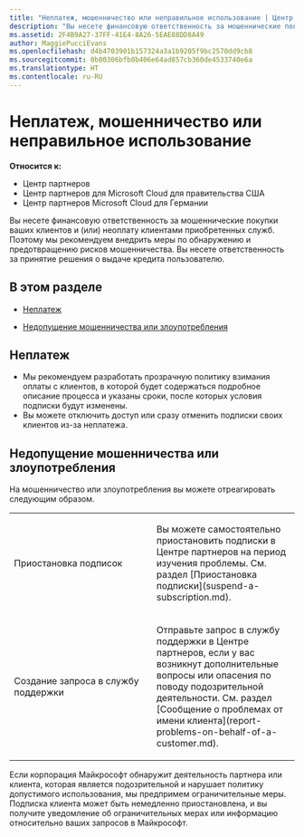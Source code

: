 ```yaml
---
title: "Неплатеж, мошенничество или неправильное использование | Центр партнеров"
description: "Вы несете финансовую ответственность за мошеннические покупки ваших клиентов и (или) неоплату клиентами приобретенных служб. Поэтому мы рекомендуем внедрить меры по обнаружению и предотвращению рисков мошенничества."
ms.assetid: 2F4B9A27-37FF-41E4-8A26-5EAE88DD8A49
author: MaggiePucciEvans
ms.openlocfilehash: d4b4703901b157324a3a1b9205f9bc2570dd9cb8
ms.sourcegitcommit: 0b00306bfb0b406e64ad857cb360de4533740e6a
ms.translationtype: HT
ms.contentlocale: ru-RU
---
```

# <a name="non-payment-fraud-or-misuse"></a>Неплатеж, мошенничество или неправильное использование

**Относится к:**

-  Центр партнеров
-  Центр партнеров для Microsoft Cloud для правительства США
-  Центр партнеров Microsoft Cloud для Германии

Вы несете финансовую ответственность за мошеннические покупки ваших клиентов и (или) неоплату клиентами приобретенных служб. Поэтому мы рекомендуем внедрить меры по обнаружению и предотвращению рисков мошенничества. Вы несете ответственность за принятие решения о выдаче кредита пользователю.

## <a name="in-this-section"></a>В этом разделе


-   [Неплатеж](#nonpayment)

-   [Недопущение мошенничества или злоупотребления](#fraudmisusemitigation)

## <a href="" id="nonpayment"></a>Неплатеж


-   Мы рекомендуем разработать прозрачную политику взимания оплаты с клиентов, в которой будет содержаться подробное описание процесса и указаны сроки, после которых условия подписки будут изменены.
-   Вы можете отключить доступ или сразу отменить подписки своих клиентов из-за неплатежа.

## <a href="" id="fraudmisusemitigation"></a>Недопущение мошенничества или злоупотребления


На мошенничество или злоупотребления вы можете отреагировать следующим образом.

<table>
<colgroup>
<col width="50%" />
<col width="50%" />
</colgroup>
<tbody>
<tr class="odd">
<td>Приостановка подписок</td>
<td><p>Вы можете самостоятельно приостановить подписки в Центре партнеров на период изучения проблемы. См. раздел [Приостановка подписки](suspend-a-subscription.md).</p></td>
</tr>
<tr class="even">
<td>Создание запроса в службу поддержки</td>
<td><p>Отправьте запрос в службу поддержки в Центре партнеров, если у вас возникнут дополнительные вопросы или опасения по поводу подозрительной деятельности. См. раздел [Сообщение о проблемах от имени клиента](report-problems-on-behalf-of-a-customer.md).</p></td>
</tr>
</tbody>
</table>

 

Если корпорация Майкрософт обнаружит деятельность партнера или клиента, которая является подозрительной и нарушает политику допустимого использования, мы предпримем ограничительные меры. Подписка клиента может быть немедленно приостановлена, и вы получите уведомление об ограничительных мерах или информацию относительно ваших запросов в Майкрософт.

 

 



